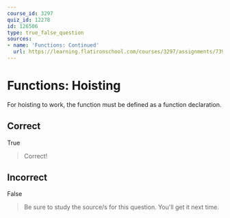 ```yaml
---
course_id: 3297
quiz_id: 12278
id: 126506
type: true_false_question
sources:
- name: 'Functions: Continued'
  url: https://learning.flatironschool.com/courses/3297/assignments/73913?module_item_id=143565
---
```


# Functions: Hoisting

For hoisting to work, the function must be defined as a function declaration.

## Correct

True

> Correct!

## Incorrect

False

> Be sure to study the source/s for this question. You'll get it next time.
